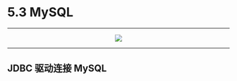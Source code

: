 # 5.3 MySQL

---

<center><img src="https://i.loli.net/2020/07/25/SGkMuZXJihwU4Ox.png"></center>

---

## JDBC 驱动连接 MySQL